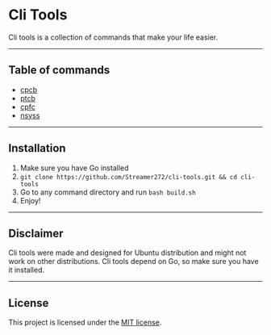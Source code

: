 # Cli Tools

Cli tools is a collection of commands that make your life easier.

<hr />

## Table of commands

- [cpcb](https://github.com/Streamer272/cli-tools/blob/master/cpcb)
- [ptcb](https://github.com/Streamer272/cli-tools/blob/master/ptcb)
- [cpfc](https://github.com/Streamer272/cli-tools/tree/master/cpfc)
- [nsyss](https://github.com/Streamer272/cli-tools/blob/master/nsyss)

<hr />

## Installation
1. Make sure you have Go installed
2. `git clone https://github.com/Streamer272/cli-tools.git && cd cli-tools`
3. Go to any command directory and run `bash build.sh`
4. Enjoy!

<hr />

## Disclaimer
Cli tools were made and designed for Ubuntu distribution and might not work on other distributions.
Cli tools depend on Go, so make sure you have it installed.

<hr />

## License
This project is licensed under the [MIT license](https://github.com/Streamer272/cli-tools/blob/master/LICENSE).
